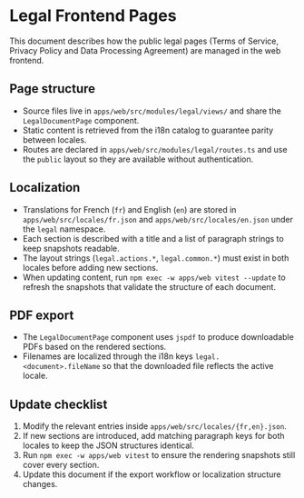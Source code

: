 # Legal Frontend Pages

This document describes how the public legal pages (Terms of Service, Privacy Policy and Data Processing Agreement) are managed in the web frontend.

## Page structure

- Source files live in `apps/web/src/modules/legal/views/` and share the `LegalDocumentPage` component.
- Static content is retrieved from the i18n catalog to guarantee parity between locales.
- Routes are declared in `apps/web/src/modules/legal/routes.ts` and use the `public` layout so they are available without authentication.

## Localization

- Translations for French (`fr`) and English (`en`) are stored in `apps/web/src/locales/fr.json` and `apps/web/src/locales/en.json` under the `legal` namespace.
- Each section is described with a title and a list of paragraph strings to keep snapshots readable.
- The layout strings (`legal.actions.*`, `legal.common.*`) must exist in both locales before adding new sections.
- When updating content, run `npm exec -w apps/web vitest --update` to refresh the snapshots that validate the structure of each document.

## PDF export

- The `LegalDocumentPage` component uses `jspdf` to produce downloadable PDFs based on the rendered sections.
- Filenames are localized through the i18n keys `legal.<document>.fileName` so that the downloaded file reflects the active locale.

## Update checklist

1. Modify the relevant entries inside `apps/web/src/locales/{fr,en}.json`.
2. If new sections are introduced, add matching paragraph keys for both locales to keep the JSON structures identical.
3. Run `npm exec -w apps/web vitest` to ensure the rendering snapshots still cover every section.
4. Update this document if the export workflow or localization structure changes.
